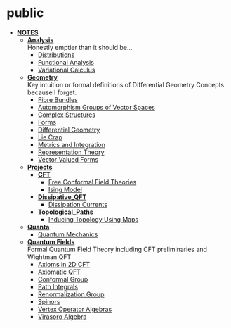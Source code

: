 <!-- generated by markdown-notes-tree -->

# public

<!-- optional markdown-notes-tree directory description starts here -->

<!-- optional markdown-notes-tree directory description ends here -->

- [**NOTES**](NOTES)
    - [**Analysis**](NOTES/Analysis)  
        Honestly emptier than it should be...
        - [Distributions](NOTES/Analysis/Distributions.md)
        - [Functional Analysis](NOTES/Analysis/Functional_Analysis.md)
        - [Variational Calculus](NOTES/Analysis/Variational_Calculus.md)
    - [**Geometry**](NOTES/Geometry)  
        Key intuition or formal definitions of Differential Geometry Concepts because I forget.
        - [Fibre Bundles](NOTES/Geometry/Bundles.md)
        - [Automorphism Groups of Vector Spaces](NOTES/Geometry/Common_Vector_Space_Groups.md)
        - [Complex Structures](NOTES/Geometry/Complex_Structures.md)
        - [Forms](NOTES/Geometry/Forms.md)
        - [Differential Geometry](NOTES/Geometry/Geometry.md)
        - [Lie Crap](NOTES/Geometry/Lie_Crap.md)
        - [Metrics and Integration](NOTES/Geometry/Metrics.md)
        - [Representation Theory](NOTES/Geometry/Representations.md)
        - [Vector Valued Forms](NOTES/Geometry/Vector_Valued_Forms.md)
    - [**Projects**](NOTES/Projects)
        - [**CFT**](NOTES/Projects/CFT)
            - [Free Conformal Field Theories](NOTES/Projects/CFT/Free_Fields.md)
            - [Ising Model](NOTES/Projects/CFT/Ising_Model.md)
        - [**Dissipative_QFT**](NOTES/Projects/Dissipative_QFT)
            - [Dissipation Currents](NOTES/Projects/Dissipative_QFT/Dissipation_Currents.md)
        - [**Topological_Paths**](NOTES/Projects/Topological_Paths)
            - [Inducing Topology Using Maps](NOTES/Projects/Topological_Paths/Inducing_Topology.md)
    - [**Quanta**](NOTES/Quanta)
        - [Quantum Mechanics](NOTES/Quanta/Start_Here.md)
    - [**Quantum Fields**](NOTES/Quantum_Fields)  
        Formal Quantum Field Theory including CFT preliminaries and Wightman QFT
        - [Axioms in 2D CFT](NOTES/Quantum_Fields/2D_CFT_Axioms.md)
        - [Axiomatic QFT](NOTES/Quantum_Fields/Axiomatic_QFT.md)
        - [Conformal Group](NOTES/Quantum_Fields/Conformal_Group.md)
        - [Path Integrals](NOTES/Quantum_Fields/Path_Integrals.md)
        - [Renormalization Group](NOTES/Quantum_Fields/Renormalization_Group.md)
        - [Spinors](NOTES/Quantum_Fields/Spinors.md)
        - [Vertex Operator Algebras](NOTES/Quantum_Fields/Vertex_Operator_Algebras.md)
        - [Virasoro Algebra](NOTES/Quantum_Fields/Virasoro_Algebra.md)
